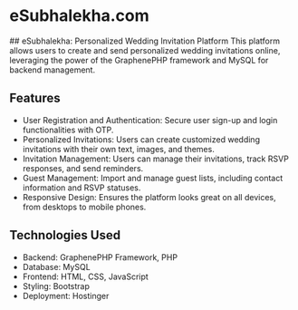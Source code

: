 <h1>eSubhalekha.com</h1>
## eSubhalekha: Personalized Wedding Invitation Platform
This platform allows users to create and send personalized wedding invitations online, leveraging the power of the GraphenePHP framework and MySQL for backend management.

## Features
- User Registration and Authentication: Secure user sign-up and login functionalities with OTP.
- Personalized Invitations: Users can create customized wedding invitations with their own text, images, and themes.
- Invitation Management: Users can manage their invitations, track RSVP responses, and send reminders.
- Guest Management: Import and manage guest lists, including contact information and RSVP statuses.
- Responsive Design: Ensures the platform looks great on all devices, from desktops to mobile phones.

## Technologies Used
- Backend: GraphenePHP Framework, PHP
- Database: MySQL
- Frontend: HTML, CSS, JavaScript
- Styling: Bootstrap 
- Deployment: Hostinger
